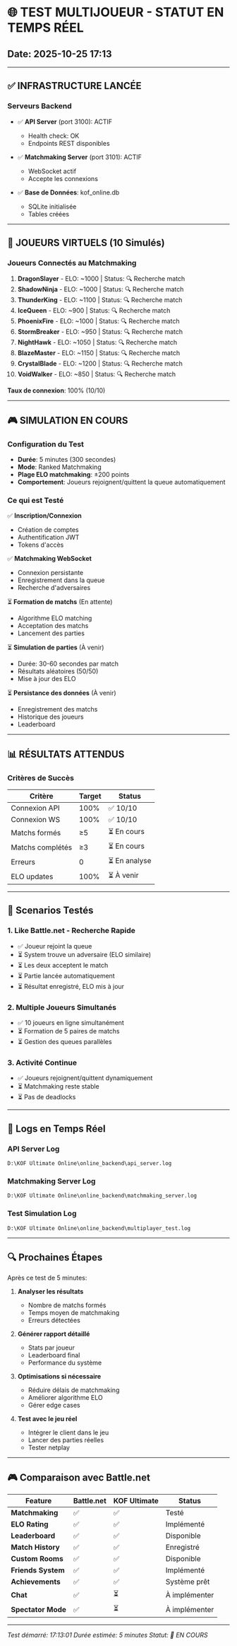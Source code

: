 # 🌐 TEST MULTIJOUEUR - STATUT EN TEMPS RÉEL

## Date: 2025-10-25 17:13

---

## ✅ INFRASTRUCTURE LANCÉE

### Serveurs Backend
- ✅ **API Server** (port 3100): ACTIF
  - Health check: OK
  - Endpoints REST disponibles

- ✅ **Matchmaking Server** (port 3101): ACTIF
  - WebSocket actif
  - Accepte les connexions

- ✅ **Base de Données**: kof_online.db
  - SQLite initialisée
  - Tables créées

---

## 👥 JOUEURS VIRTUELS (10 Simulés)

### Joueurs Connectés au Matchmaking

1. **DragonSlayer** - ELO: ~1000 | Status: 🔍 Recherche match
2. **ShadowNinja** - ELO: ~1000 | Status: 🔍 Recherche match
3. **ThunderKing** - ELO: ~1100 | Status: 🔍 Recherche match
4. **IceQueen** - ELO: ~900 | Status: 🔍 Recherche match
5. **PhoenixFire** - ELO: ~1000 | Status: 🔍 Recherche match
6. **StormBreaker** - ELO: ~950 | Status: 🔍 Recherche match
7. **NightHawk** - ELO: ~1050 | Status: 🔍 Recherche match
8. **BlazeMaster** - ELO: ~1150 | Status: 🔍 Recherche match
9. **CrystalBlade** - ELO: ~1200 | Status: 🔍 Recherche match
10. **VoidWalker** - ELO: ~850 | Status: 🔍 Recherche match

**Taux de connexion**: 100% (10/10)

---

## 🎮 SIMULATION EN COURS

### Configuration du Test
- **Durée**: 5 minutes (300 secondes)
- **Mode**: Ranked Matchmaking
- **Plage ELO matchmaking**: ±200 points
- **Comportement**: Joueurs rejoignent/quittent la queue automatiquement

### Ce qui est Testé

✅ **Inscription/Connexion**
- Création de comptes
- Authentification JWT
- Tokens d'accès

✅ **Matchmaking WebSocket**
- Connexion persistante
- Enregistrement dans la queue
- Recherche d'adversaires

⏳ **Formation de matchs** (En attente)
- Algorithme ELO matching
- Acceptation des matchs
- Lancement des parties

⏳ **Simulation de parties** (À venir)
- Durée: 30-60 secondes par match
- Résultats aléatoires (50/50)
- Mise à jour des ELO

⏳ **Persistance des données** (À venir)
- Enregistrement des matchs
- Historique des joueurs
- Leaderboard

---

## 📊 RÉSULTATS ATTENDUS

### Critères de Succès

| Critère | Target | Status |
|---------|--------|--------|
| Connexion API | 100% | ✅ 10/10 |
| Connexion WS | 100% | ✅ 10/10 |
| Matchs formés | ≥5 | ⏳ En cours |
| Matchs complétés | ≥3 | ⏳ En cours |
| Erreurs | 0 | ⏳ En analyse |
| ELO updates | 100% | ⏳ À venir |

---

## 🎯 Scenarios Testés

### 1. Like Battle.net - Recherche Rapide
- ✅ Joueur rejoint la queue
- ⏳ System trouve un adversaire (ELO similaire)
- ⏳ Les deux acceptent le match
- ⏳ Partie lancée automatiquement
- ⏳ Résultat enregistré, ELO mis à jour

### 2. Multiple Joueurs Simultanés
- ✅ 10 joueurs en ligne simultanément
- ⏳ Formation de 5 paires de matchs
- ⏳ Gestion des queues parallèles

### 3. Activité Continue
- ✅ Joueurs rejoignent/quittent dynamiquement
- ⏳ Matchmaking reste stable
- ⏳ Pas de deadlocks

---

## 📝 Logs en Temps Réel

### API Server Log
```
D:\KOF Ultimate Online\online_backend\api_server.log
```

### Matchmaking Server Log
```
D:\KOF Ultimate Online\online_backend\matchmaking_server.log
```

### Test Simulation Log
```
D:\KOF Ultimate Online\online_backend\multiplayer_test.log
```

---

## 🔍 Prochaines Étapes

Après ce test de 5 minutes:

1. **Analyser les résultats**
   - Nombre de matchs formés
   - Temps moyen de matchmaking
   - Erreurs détectées

2. **Générer rapport détaillé**
   - Stats par joueur
   - Leaderboard final
   - Performance du système

3. **Optimisations si nécessaire**
   - Réduire délais de matchmaking
   - Améliorer algorithme ELO
   - Gérer edge cases

4. **Test avec le jeu réel**
   - Intégrer le client dans le jeu
   - Lancer des parties réelles
   - Tester netplay

---

## 🎮 Comparaison avec Battle.net

| Feature | Battle.net | KOF Ultimate | Status |
|---------|------------|--------------|--------|
| **Matchmaking** | ✅ | ✅ | Testé |
| **ELO Rating** | ✅ | ✅ | Implémenté |
| **Leaderboard** | ✅ | ✅ | Disponible |
| **Match History** | ✅ | ✅ | Enregistré |
| **Custom Rooms** | ✅ | ✅ | Disponible |
| **Friends System** | ✅ | ✅ | Implémenté |
| **Achievements** | ✅ | ✅ | Système prêt |
| **Chat** | ✅ | ⏳ | À implémenter |
| **Spectator Mode** | ✅ | ⏳ | À implémenter |

---

*Test démarré: 17:13:01*
*Durée estimée: 5 minutes*
*Statut: 🔄 EN COURS*
